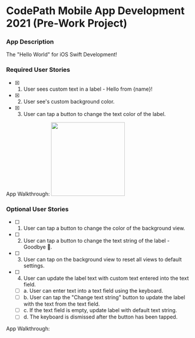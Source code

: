 # CodePath Mobile App Development 2021 (Pre-Work Project)

### App Description
The "Hello World" for iOS Swift Development!

### Required User Stories
- [x] 1. User sees custom text in a label - Hello from {name}!
- [x] 2. User see's custom background color.
- [x] 3. User can tap a button to change the text color of the label.

App Walkthrough:
<img src="http://g.recordit.co/glznMHBHV0.gif" width=200><br>

### Optional User Stories
- [ ] 1. User can tap a button to change the color of the background view.
- [ ] 2. User can tap a button to change the text string of the label - Goodbye 👋.
- [ ] 3. User can tap on the background view to reset all views to default settings.
- [ ] 4. User can update the label text with custom text entered into the text field.
   - [ ] a. User can enter text into a text field using the keyboard.
   - [ ] b. User can tap the "Change text string" button to update the label with the text from the text field.
   - [ ] c. If the text field is empty, update label with default text string.
   - [ ] d. The keyboard is dismissed after the button has been tapped.
   
App Walkthrough:

